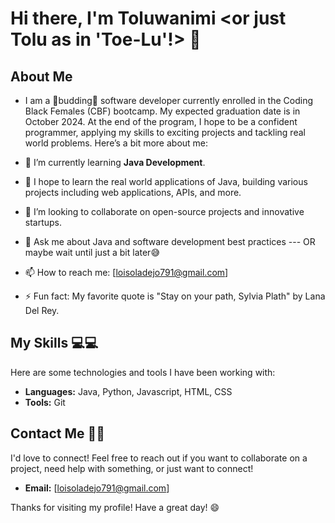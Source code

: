 # Hi there, I'm Toluwanimi <or just Tolu as in 'Toe-Lu'!> 👋

## About Me

- I am a 🍄budding🍄 software developer currently enrolled in the Coding Black Females (CBF) bootcamp. My expected graduation date is in October 2024. At the end of the program, I hope to be a confident programmer, applying my skills to exciting projects and tackling real world problems. Here’s a bit more about me:

- 🌱 I’m currently learning **Java Development**.
- 🔭 I hope to learn the real world applications of Java, building various projects including web applications, APIs, and more.
- 👯 I’m looking to collaborate on open-source projects and innovative startups.
- 💬 Ask me about Java and software development best practices --- OR maybe wait until just a bit later😅 
- 📫 How to reach me: [loisoladejo791@gmail.com] 

- ⚡ Fun fact: My favorite quote is "Stay on your path, Sylvia Plath" by Lana Del Rey.

## My Skills 💻💻  

Here are some technologies and tools I have been working with:

- **Languages:** Java, Python, Javascript, HTML, CSS
- **Tools:** Git

## Contact Me 💌💌 

I'd love to connect! Feel free to reach out if you want to collaborate on a project, need help with something, or just want to connect!

- **Email:** [loisoladejo791@gmail.com]

Thanks for visiting my profile! Have a great day! 😄

